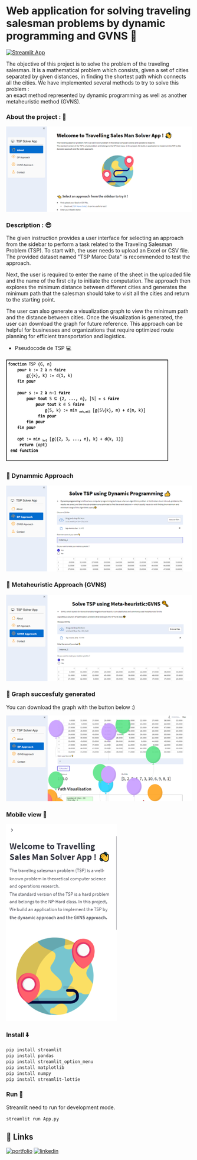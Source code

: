 # Web application for solving traveling salesman problems by dynamic programming and GVNS :penguin:
[![Streamlit App](https://static.streamlit.io/badges/streamlit_badge_black_white.svg)](https://boutainaelyaziji-tsp-project-app-cod2bj.streamlit.app/)


The objective of this project is to solve the problem of the traveling salesman. It is a
mathematical problem which consists, given a set of cities separated by given distances,
in finding the shortest path which connects all the cities.
We have implemented several methods to try to solve this problem :<br/> an exact method
represented by dynamic programming as well as another metaheuristic method (GVNS).

</p>

### About  __the project__ : :100:
 
<div align="center" >

<img  src="https://github.com/FatimaEzzahraElAyadi/TSP_Project/blob/master/imgs/HomePage.png" >
 
</a>

</div>

### Description : :sunglasses:
<p>
The given instruction provides a user interface for selecting an approach from the sidebar to perform a task related to the Traveling Salesman Problem (TSP). To start with, the user needs to upload an Excel or CSV file. The provided dataset named "TSP Maroc Data" is recommended to test the approach.
</p>
<p>
Next, the user is required to enter the name of the sheet in the uploaded file and the name of the first city to initiate the computation. The approach then explores the minimum distance between different cities and generates the minimum path that the salesman should take to visit all the cities and return to the starting point.
</p>
<p>
The user can also generate a visualization graph to view the minimum path and the distance between cities. Once the visualization is generated, the user can download the graph for future reference. This approach can be helpful for businesses and organizations that require optimized route planning for efficient transportation and logistics.

- Pseudocode de TSP :computer:

<img  src="https://github.com/FatimaEzzahraElAyadi/TSP_Project/blob/master/imgs/pseudo_code.png" >

### :full_moon_with_face: Dynammic Approach 
<img  src="https://github.com/FatimaEzzahraElAyadi/TSP_Project/blob/master/imgs/DP.png" >

### :new_moon_with_face: Metaheuristic Approach (GVNS)
<img  src="https://github.com/FatimaEzzahraElAyadi/TSP_Project/blob/master/imgs/GVNS.png" >

 ### :balloon: Graph succesfuly generated 
 You can download the graph with the button below :) 
 
 <img  src="https://github.com/FatimaEzzahraElAyadi/TSP_Project/blob/master/imgs/Graph_succes.png" >
 
### Mobile view :vibration_mode:
<img  src="https://github.com/FatimaEzzahraElAyadi/TSP_Project/blob/master/imgs/mobile.png" >

### Install :arrow_down:

```shell script
pip install streamlit
pip install pandas 
pip install streamlit_option_menu
pip install matplotlib
pip install numpy
pip install streamlit-lottie

```

### Run :running:

Streamlit need to run for development mode.

```shell script
streamlit run App.py
```


## 🔗 Links
[![portfolio](https://img.shields.io/badge/my_portfolio-000?style=for-the-badge&logo=ko-fi&logoColor=white)](https://github.com/FatimaEzzahraElAyadi/)
[![linkedin](https://img.shields.io/badge/linkedin-0A66C2?style=for-the-badge&logo=linkedin&logoColor=white)]([https://www.linkedin.com/in/ismail-harik-241b371b9](https://www.linkedin.com/in/fatima-ezzahra-el-ayadi-977bb5196/))
